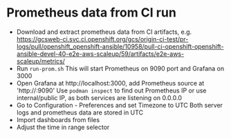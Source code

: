 Prometheus data from CI run
====

* Download and extract prometheus data from CI artifacts, e.g. https://gcsweb-ci.svc.ci.openshift.org/gcs/origin-ci-test/pr-logs/pull/openshift_openshift-ansible/10958/pull-ci-openshift-openshift-ansible-devel-40-e2e-aws-scaleup/59/artifacts/e2e-aws-scaleup/metrics/
* Run `run-prom.sh`
  This will start Prometheus on 9090 port and Grafana on 3000
* Open Grafana at http://localhost:3000, add Prometheus source at 'http://<any valid IP>:9090'
  Use `podman inspect` to find out Prometheus IP or use internal/public IP, as both services are 
  listening on 0.0.0.0
* Go to Configuration - Preferences and set Timezone to UTC
  Both server logs and prometheus data are stored in UTC
* Import dashboards from files
* Adjust the time in range selector
